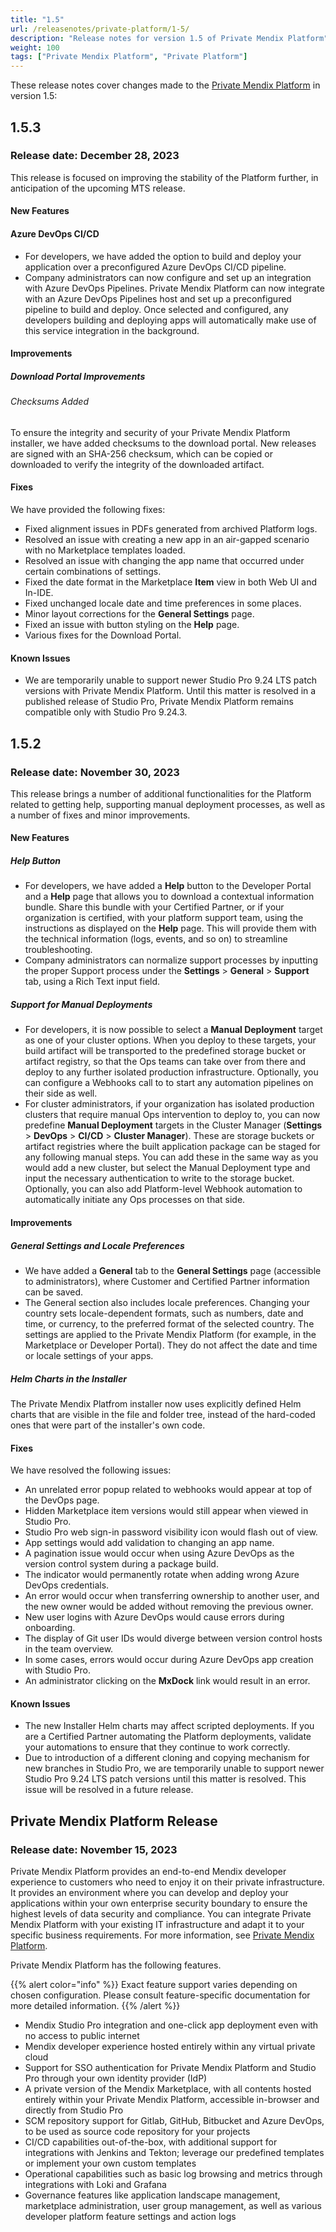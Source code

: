 ```yaml
---
title: "1.5"
url: /releasenotes/private-platform/1-5/
description: "Release notes for version 1.5 of Private Mendix Platform"
weight: 100
tags: ["Private Mendix Platform", "Private Platform"]
---
```


These release notes cover changes made to the [Private Mendix Platform](/private-mendix-platform/) in version 1.5:

## 1.5.3

### Release date: December 28, 2023

This release is focused on improving the stability of the Platform further, in anticipation of the upcoming MTS release.

#### New Features

#### Azure DevOps CI/CD

* For developers, we have added the option to build and deploy your application over a preconfigured Azure DevOps CI/CD pipeline.
* Company administrators can now configure and set up an integration with Azure DevOps Pipelines. Private Mendix Platform can now integrate with an Azure DevOps Pipelines host and set up a preconfigured pipeline to build and deploy. Once selected and configured, any developers building and deploying apps will automatically make use of this service integration in the background.

#### Improvements

##### Download Portal Improvements

###### Checksums Added

To ensure the integrity and security of your Private Mendix Platform installer, we have added checksums to the download portal. New releases are signed with an SHA-256 checksum, which can be copied or downloaded to verify the integrity of the downloaded artifact.

#### Fixes

We have provided the following fixes:

* Fixed alignment issues in PDFs generated from archived Platform logs.
* Resolved an issue with  creating a new app in an air-gapped scenario with no Marketplace templates loaded.
* Resolved an issue with changing the app name that occurred under certain combinations of settings.
* Fixed the date format in the Marketplace **Item** view in both Web UI and In-IDE.
* Fixed unchanged locale date and time preferences in some places.
* Minor layout corrections for the **General Settings** page.
* Fixed an issue with button styling on the **Help** page.
* Various fixes for the Download Portal.

#### Known Issues

* We are temporarily unable to support newer Studio Pro 9.24 LTS patch versions with Private Mendix Platform. Until this matter is resolved in a published release of Studio Pro, Private Mendix Platform remains compatible only with Studio Pro 9.24.3.

## 1.5.2

### Release date: November 30, 2023

This release brings a number of additional functionalities for the Platform related to getting help, supporting manual deployment processes, as well as a number of fixes and minor improvements.

#### New Features

##### Help Button

* For developers, we have added a **Help** button to the Developer Portal and a **Help** page that allows you to download a contextual information bundle. Share this bundle with your Certified Partner, or if your organization is certified, with your platform support team, using the instructions as displayed on the **Help** page. This will provide them with the technical information (logs, events, and so on) to streamline troubleshooting.
* Company administrators can normalize support processes by inputting the proper Support process under the **Settings** > **General** > **Support** tab, using a Rich Text input field.

##### Support for Manual Deployments

* For developers, it is now possible to select a **Manual Deployment** target as one of your cluster options. When you deploy to these targets, your build artifact will be transported to the predefined storage bucket or artifact registry, so that the Ops teams can take over from there and deploy to any further isolated production infrastructure. Optionally, you can configure a Webhooks call to to start any automation pipelines on their side as well.
* For cluster administrators, if your organization has isolated production clusters that require manual Ops intervention to deploy to, you can now predefine **Manual Deployment** targets in the Cluster Manager (**Settings** > **DevOps** > **CI/CD** > **Cluster Manager**). These are storage buckets or artifact registries where the built application package can be staged for any following manual steps. You can add these in the same way as you would add a new cluster, but select the Manual Deployment type and input the necessary authentication to write to the storage bucket. Optionally, you can also add Platform-level Webhook automation to automatically initiate any Ops processes on that side.

#### Improvements

##### General Settings and Locale Preferences

* We have added a **General** tab to the **General Settings** page (accessible to administrators), where Customer and Certified Partner information can be saved. 
* The General section also includes locale preferences. Changing your country sets locale-dependent formats, such as numbers, date and time, or currency, to the preferred format of the selected country. The settings are applied to the Private Mendix Platform (for example, in the Marketplace or Developer Portal). They do not affect the date and time or locale settings of your apps.

##### Helm Charts in the Installer

The Private Mendix Platfrom installer now uses explicitly defined Helm charts that are visible in the file and folder tree, instead of the hard-coded ones that were part of the installer's own code.

#### Fixes

We have resolved the following issues:

* An unrelated error popup related to webhooks would appear at top of the DevOps page.
* Hidden Marketplace item versions would still appear when viewed in Studio Pro.
* Studio Pro web sign-in password visibility icon would flash out of view.
* App settings would add validation to changing an app name.
* A pagination issue would occur when using Azure DevOps as the version control system during a package build.
* The indicator would permanently rotate when adding wrong Azure DevOps credentials.
* An error would occur when transferring ownership to another user, and the new owner would be added without removing the previous owner.
* New user logins with Azure DevOps would cause errors during onboarding.
* The display of Git user IDs would diverge between version control hosts in the team overview.
* In some cases, errors would occur during Azure DevOps app creation with Studio Pro.
* An administrator clicking on the **MxDock** link would result in an error.

#### Known Issues

* The new Installer Helm charts may affect scripted deployments. If you are a Certified Partner automating the Platform deployments, validate your automations to ensure that they continue to work correctly.
* Due to introduction of a different cloning and copying mechanism for new branches in Studio Pro, we are temporarily unable to support newer Studio Pro 9.24 LTS patch versions until this matter is resolved. This issue will be resolved in a future release.

## Private Mendix Platform Release

### Release date: November 15, 2023

Private Mendix Platform provides an end-to-end Mendix developer experience to customers who need to enjoy it on their private infrastructure. It provides an environment where you can develop and deploy your applications within your own enterprise security boundary to ensure the highest levels of data security and compliance. You can integrate Private Mendix Platform with your existing IT infrastructure and adapt it to your specific business requirements. For more information, see [Private Mendix Platform](/private-mendix-platform/).

Private Mendix Platform has the following features.

{{% alert color="info" %}}
Exact feature support varies depending on chosen configuration. Please consult feature-specific documentation for more detailed information.
{{% /alert %}}

* Mendix Studio Pro integration and one-click app deployment even with no access to public internet
* Mendix developer experience hosted entirely within any virtual private cloud
* Support for SSO authentication for Private Mendix Platform and Studio Pro through your own identity provider (IdP)
* A private version of the Mendix Marketplace, with all contents hosted entirely within your Private Mendix Platform, accessible in-browser and directly from Studio Pro
* SCM repository support for Gitlab, GitHub, Bitbucket and Azure DevOps, to be used as source code repository for your projects
* CI/CD capabilities out-of-the-box, with additional support for integrations with Jenkins and Tekton; leverage our predefined templates or implement your own custom templates
* Operational capabilities such as basic log browsing and metrics through integrations with Loki and Grafana
* Governance features like application landscape management, marketplace administration, user group management, as well as various developer platform feature settings and action logs
